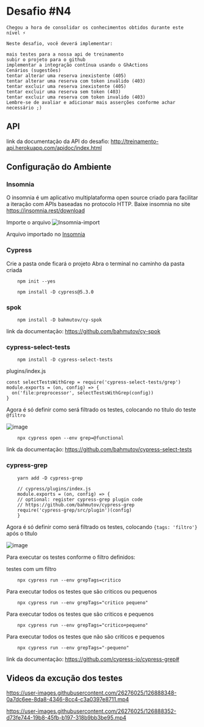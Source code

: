 # Desafio #N4
```
Chegou a hora de consolidar os conhecimentos obtidos durante este nível ⚡️

Neste desafio, você deverá implementar:

mais testes para a nossa api de treinamento
subir o projeto para o github
implementar a integração contínua usando o GhActions
Cenários (sugestões)
tentar alterar uma reserva inexistente (405)
tentar alterar uma reserva com token inválido (403)
tentar excluir uma reserva inexistente (405)
tentar excluir uma reserva sem token (403)
tentar excluir uma reserva com token invalido (403​)
Lembre-se de avaliar e adicionar mais asserções conforme achar necessário ;)
```

## API
link da documentação da API do desafio: http://treinamento-api.herokuapp.com/apidoc/index.html
## Configuração do Ambiente

### Insomnia
 O insomnia é um aplicativo multiplataforma open source criado para facilitar a iteração com APIs baseadas no protocolo HTTP.
Baixe insomnia no site
https://insomnia.rest/download

Importe o arquivo
![Insomnia-import](https://user-images.githubusercontent.com/26276025/126887987-86a2ee25-b584-4e36-8cdd-721a5a19ed73.gif)

Arquivo importado no [Insomnia](https://github.com/MirianFS/api-agilizei/blob/main/aglz-insomnia-collection.json)
### Cypress
Crie a pasta onde ficará o projeto
Abra o terminal no caminho da pasta criada
```
    npm init --yes
```
```
    npm install -D cypress@5.3.0
```

### spok
```
    npm install -D bahmutov/cy-spok
```

link da documentação: https://github.com/bahmutov/cy-spok

### cypress-select-tests

```
    npm install -D cypress-select-tests
```

plugins/index.js
```
const selectTestsWithGrep = require('cypress-select-tests/grep')
module.exports = (on, config) => {
  on('file:preprocessor', selectTestsWithGrep(config))
}
```

Agora é só definir como será filtrado os testes, colocando  no titulo do teste `@filtro`

![image](https://user-images.githubusercontent.com/26276025/126888024-e5ba08fb-ef17-4629-9fc5-87b2b24c9b1e.png)


```
    npx cypress open --env grep=@functional
```

link da documentação: https://github.com/bahmutov/cypress-select-tests



### cypress-grep

```
    yarn add -D cypress-grep
```
```
    // cypress/plugins/index.js
    module.exports = (on, config) => {
    // optional: register cypress-grep plugin code
    // https://github.com/bahmutov/cypress-grep
    require('cypress-grep/src/plugin')(config)
    }
```

Agora é só definir como será filtrado os testes, colocando `{tags: 'filtro'}` após o titulo

![image](https://user-images.githubusercontent.com/26276025/126888005-3b11a794-06aa-431e-b64f-e924ad28507f.png)

Para executar os testes conforme o filtro definidos:

testes com um filtro
```
    npx cypress run --env grepTags=critico
```

Para executar todos os testes que são criticos ou pequenos
```
    npx cypress run --env grepTags="critico pequeno"
```
Para executar todos os testes que são criticos e pequenos
```
    npx cypress run --env grepTags="critico+pequeno"
```
Para executar todos os testes que não são criticos e pequenos
```
    npx cypress run --env grepTags="-pequeno"
```


link da documentação: https://github.com/cypress-io/cypress-grep#

## Videos da excução dos testes

https://user-images.githubusercontent.com/26276025/126888348-0a7dc6ee-8da8-4346-8cc4-c3a0397e8711.mp4

https://user-images.githubusercontent.com/26276025/126888352-d73fe744-19b8-45fb-b197-318b9bb3be95.mp4
